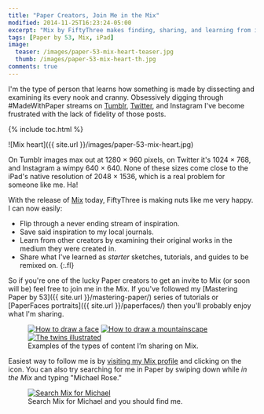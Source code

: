 ```yaml
---
title: "Paper Creators, Join Me in the Mix"
modified: 2014-11-25T16:23:24-05:00
excerpt: "Mix by FiftyThree makes finding, sharing, and learning from inspiring Paper creators easy and fun."
tags: [Paper by 53, Mix, iPad]
image:
  teaser: /images/paper-53-mix-heart-teaser.jpg
  thumb: /images/paper-53-mix-heart-th.jpg
comments: true
---
```


I'm the type of person that learns how something is made by dissecting and examining its every nook and cranny. Obsessively digging through #MadeWithPaper streams on [Tumblr](https://www.tumblr.com/search/madewithpaper), [Twitter](https://twitter.com/search?q=%23MadeWithPaper&src=typd), and Instagram I've become frustrated with the lack of fidelity of those posts.

{% include toc.html %}

![Mix heart]({{ site.url }}/images/paper-53-mix-heart.jpg)

On Tumblr images max out at 1280 × 960 pixels, on Twitter it's 1024 × 768, and Instagram a wimpy 640 × 640. None of these sizes come close to the iPad's native resolution of 2048 × 1536, which is a real problem for someone like me. Ha!

With the release of [Mix](http://mix.fiftythree.com) today, FiftyThree is making nuts like me very happy. I can now easily:

* Flip through a never ending stream of inspiration.
* Save said inspiration to my local journals.
* Learn from other creators by examining their original works in the medium they were created in.
* Share what I've learned as *starter* sketches, tutorials, and guides to be remixed on.
{:.fl}

So if you're one of the lucky Paper creators to get an invite to Mix (or soon will be) feel free to join me in the Mix. If you've followed my [Mastering Paper by 53]({{ site.url }}/mastering-paper/) series of tutorials or [PaperFaces portraits]({{ site.url }}/paperfaces/) then you'll probably enjoy what I'm sharing.

<figure class="third">
	<a href="https://mix.fiftythree.com/11098-Michael-Rose/42082"><img src="{{ site.url }}/images/paper-53-mix-faces.jpg" alt="How to draw a face"></a>
	<a href="https://mix.fiftythree.com/11098-Michael-Rose/35882"><img src="{{ site.url }}/images/paper-53-mix-mountain.jpg" alt="How to draw a mountainscape"></a>
	<a href="https://mix.fiftythree.com/11098-Michael-Rose/42074"><img src="{{ site.url }}/images/paper-53-mix-twins.jpg" alt="The twins illustrated"></a>
	<figcaption>Examples of the types of content I’m sharing on Mix.</figcaption>
</figure>

Easiest way to follow me is by [visiting my Mix profile](https://mix.fiftythree.com/11098-Michael-Rose) and clicking on the <i class="fa fa-plus-circle"></i> icon. You can also try searching for me in Paper by swiping down while *in the Mix* and typing "Michael Rose."

<figure>
	<a href="https://mix.fiftythree.com/11098-Michael-Rose"><img src="{{ site.url }}/images/paper-53-mix-search-michael.jpg" alt="Search Mix for Michael"></a>
	<figcaption>Search Mix for Michael and you should find me.</figcaption>
</figure>
